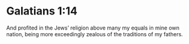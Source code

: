 # Galatians 1:14

And profited in the Jews’ religion above many my equals in mine own nation, being more exceedingly zealous of the traditions of my fathers.
